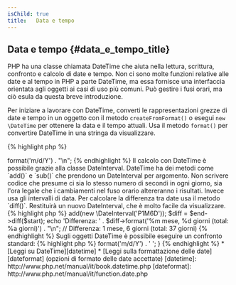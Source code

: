 ```yaml
---
isChild: true
title:   Data e tempo
---
```


## Data e tempo {#data_e_tempo_title}

PHP ha una classe chiamata DateTime che aiuta nella lettura, scrittura, confronto e calcolo di date e tempo. Non ci sono
molte funzioni relative alle date e al tempo in PHP a parte DateTime, ma essa fornisce una interfaccia orientata agli
oggetti ai casi di uso più comuni. Può gestire i fusi orari, ma ciò esula da questa breve introduzione.

Per iniziare a lavorare con DateTime, converti le rappresentazioni grezze di date e tempo in un oggetto con il metodo
`createFromFormat()` o esegui `new \DateTime` per ottenere la data e il tempo attuali. Usa il metodo `format()` per
convertire DateTime in una stringa da visualizzare.

{% highlight php %}
<?php
$raw = '22. 11. 1968';
$start = \DateTime::createFromFormat('d. m. Y', $raw);

echo 'Start date: ' . $start->format('m/d/Y') . "\n";
{% endhighlight %}

Il calcolo con DateTime è possibile grazie alla classe DateInterval. DateTime ha dei metodi come `add()` e `sub()` che
prendono un DateInterval per argomento. Non scrivere codice che presume ci sia lo stesso numero di secondi in ogni
giorno, sia l'ora legale che i cambiamenti nel fuso orario altereranno i risultati. Invece usa gli intervalli di data.
Per calcolare la differenza tra date usa il metodo `diff()`. Restituirà un nuovo DateInterval, che è molto facile da
visualizzare.

{% highlight php %}
<?php
// crea una copia di $start e aggiungi un mese e 6 giorni
$end = clone $start;
$end->add(new \DateInterval('P1M6D'));

$diff = $end->diff($start);
echo 'Differenza: ' . $diff->format('%m mese, %d giorni (total: %a giorni)') . "\n";
// Differenza: 1 mese, 6 giorni (total: 37 giorni)
{% endhighlight %}

Sugli oggetti DateTime è possibile eseguire un confronto standard:

{% highlight php %}
<?php
if ($start < $end) {
    echo "L'inizio è prima della fine!\n";
}
{% endhighlight %}

Un ultimo esempio per dimostrare l'utilizzo della classe DatePeriod. Viene usata per iterare su eventi ricorrenti. Può
prendere due oggetti DateTime, inizio e fine, e l'intervallo per il quale restituirà tutti gli eventi compresi.

{% highlight php %}
<?php
// mostra tutti i giovedì tra $start e $end
$periodInterval = \DateInterval::createFromDateString('first thursday');
$periodIterator = new \DatePeriod($start, $periodInterval, $end, \DatePeriod::EXCLUDE_START_DATE);
foreach ($periodIterator as $date) {
    // visualizza ogni data nel periodo
    echo $date->format('m/d/Y') . ' ';
}
{% endhighlight %}

* [Leggi su DateTime][datetime]
* [Leggi sulla formattazione delle date][dateformat] (opzioni di formato delle date accettate)

[datetime]: http://www.php.net/manual/it/book.datetime.php
[dateformat]: http://www.php.net/manual/it/function.date.php
